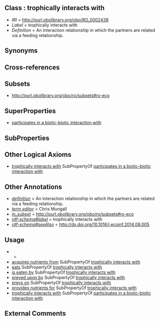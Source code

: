 
## Class : trophically interacts with

 * *IRI* = http://purl.obolibrary.org/obo/RO_0002438
 * *Label* = trophically interacts with
 * *Definition* = An interaction relationship in which the partners are related via a feeding relationship.

## Synonyms


## Cross-references


## Subsets

 * http://purl.obolibrary.org/obo/ro/subsets#ro-eco

## SuperProperties

 * [participates in a biotic-biotic interaction with](../../RO/74/RO_0002574.md)

## SubProperties


## Other Logical Axioms

 * [trophically interacts with](../../RO/38/RO_0002438.md) SubPropertyOf [participates in a biotic-biotic interaction with](../../RO/74/RO_0002574.md)

## Other Annotations

 * *[definition](../../IAO/15/IAO_0000115.md)* = An interaction relationship in which the partners are related via a feeding relationship.
 * *[term editor](../../IAO/17/IAO_0000117.md)* = Chris Mungall
 * *[in_subset](../../et/oboInOwl#inSubset.md)* = http://purl.obolibrary.org/obo/ro/subsets#ro-eco
 * *[rdf-schema#label](../../el/rdf-schema#label.md)* = trophically interacts with
 * *[rdf-schema#seeAlso](../../so/rdf-schema#seeAlso.md)* = http://dx.doi.org/10.1016/j.ecoinf.2014.08.005

## Usage

 * -
 * [acquires nutrients from](../../RO/57/RO_0002457.md) SubPropertyOf [trophically interacts with](../../RO/38/RO_0002438.md)
 * [eats](../../RO/70/RO_0002470.md) SubPropertyOf [trophically interacts with](../../RO/38/RO_0002438.md)
 * [is eaten by](../../RO/71/RO_0002471.md) SubPropertyOf [trophically interacts with](../../RO/38/RO_0002438.md)
 * [preyed upon by](../../RO/58/RO_0002458.md) SubPropertyOf [trophically interacts with](../../RO/38/RO_0002438.md)
 * [preys on](../../RO/39/RO_0002439.md) SubPropertyOf [trophically interacts with](../../RO/38/RO_0002438.md)
 * [provides nutrients for](../../RO/69/RO_0002469.md) SubPropertyOf [trophically interacts with](../../RO/38/RO_0002438.md)
 * [trophically interacts with](../../RO/38/RO_0002438.md) SubPropertyOf [participates in a biotic-biotic interaction with](../../RO/74/RO_0002574.md)

## External Comments

